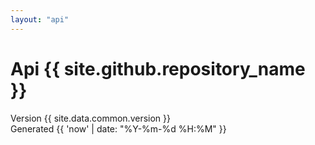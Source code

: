 ```yaml
---
layout: "api"
---
```


# Api {{ site.github.repository_name }}

<div class="field is-grouped is-grouped-multiline">

  <div class="control">
    <div class="tags has-addons">
      <span class="tag">Version</span>
      <span class="tag is-primary">{{ site.data.common.version }}</span>
    </div>
  </div>

  <div class="control">
    <div class="tags has-addons">
      <span class="tag">Generated</span>
      <span class="tag is-primary">{{ 'now' | date: "%Y-%m-%d %H:%M" }}</span>
    </div>
  </div>
</div>
